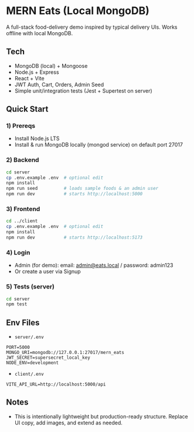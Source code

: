 # MERN Eats (Local MongoDB)
A full-stack food-delivery demo inspired by typical delivery UIs. Works offline with local MongoDB.

## Tech
- MongoDB (local) + Mongoose
- Node.js + Express
- React + Vite
- JWT Auth, Cart, Orders, Admin Seed
- Simple unit/integration tests (Jest + Supertest on server)

## Quick Start

### 1) Prereqs
- Install Node.js LTS
- Install & run MongoDB locally (mongod service) on default port 27017

### 2) Backend
```bash
cd server
cp .env.example .env  # optional edit
npm install
npm run seed          # loads sample foods & an admin user
npm run dev           # starts http://localhost:5000
```

### 3) Frontend
```bash
cd ../client
cp .env.example .env  # optional edit
npm install
npm run dev           # starts http://localhost:5173
```

### 4) Login
- Admin (for demo): email: admin@eats.local / password: admin123
- Or create a user via Signup

### 5) Tests (server)
```bash
cd server
npm test
```

## Env Files
- `server/.env`
```
PORT=5000
MONGO_URI=mongodb://127.0.0.1:27017/mern_eats
JWT_SECRET=supersecret_local_key
NODE_ENV=development
```

- `client/.env`
```
VITE_API_URL=http://localhost:5000/api
```

## Notes
- This is intentionally lightweight but production-ready structure. Replace UI copy, add images, and extend as needed.
